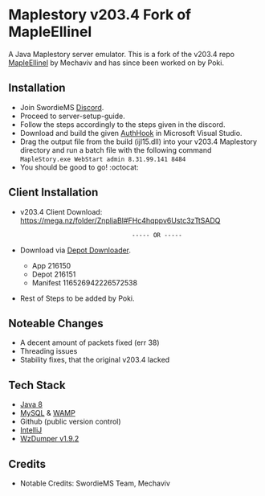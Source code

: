 # Maplestory v203.4 Fork of MapleEllinel

A Java Maplestory server emulator. This is a fork of the v203.4 repo [MapleEllinel](https://forum.ragezone.com/f427/mapleellinel-v203-4-based-swordie-1160913/) by Mechaviv and has since been worked on by Poki.

## Installation
- Join SwordieMS [Discord](https://discord.gg/qzjWZP7hc5).
- Proceed to server-setup-guide.
- Follow the steps accordingly to the steps given in the discord.
- Download and build the given [AuthHook](https://github.com/pokiuwu/AuthHook-v203.4) in Microsoft Visual Studio.
- Drag the output file from the build (ijl15.dll) into your v203.4 Maplestory directory and run a batch file with the following command `MapleStory.exe WebStart admin 8.31.99.141 8484`
- You should be good to go! :octocat:

## Client Installation

- v203.4 Client Download: https://mega.nz/folder/ZnpliaBI#FHc4hqppv6Ustc3zTtSADQ

                                     ----- OR -----

- Download via [Depot Downloader](https://github.com/SteamRE/DepotDownloader).
  - App 216150 
  - Depot 216151 
  - Manifest 116526942226572538 
- Rest of Steps to be added by Poki.

## Noteable Changes
- A decent amount of packets fixed (err 38)
- Threading issues
- Stability fixes, that the original v203.4 lacked

## Tech Stack
- [Java 8](http://www.oracle.com/technetwork/java/javase/downloads/jdk8-downloads-2133151.html)
- [MySQL](https://dev.mysql.com/downloads/workbench/) & [WAMP](https://www.wampserver.com/en/)
- Github (public version control)
- [IntelliJ](https://www.jetbrains.com/idea/)
- [WzDumper v1.9.2](https://github.com/Xterminatorz/WZ-Dumper/releases/tag/1.9.2)

## Credits
- Notable Credits: SwordieMS Team, Mechaviv

